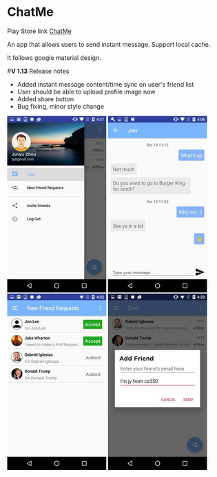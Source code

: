 # ChatMe

Play Store link [ChatMe](https://play.google.com/store/apps/details?id=com.junyu.IMBudget)

An app that allows users to send instant message.
Support local cache.

It follows google material design. 

#**V 1.13** Release notes

* Added instant message content/time sync on user's friend list
* User should be able to upload profile image now
* Added share button
* Bug fixing, minor style change


![](demoPhotos/sideMenu.jpg?raw=true "Chat Menu")
![](demoPhotos/newChatDemo.jpg?raw=true "Chat Screen")
![](demoPhotos/friendRequests.jpg?raw=true "request Screen")
![](demoPhotos/addFriendDemo.jpg?raw=true "addFriend Screen")
